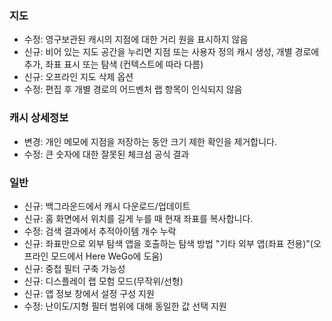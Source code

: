
### 지도
- 수정: 영구보관된 캐시의 지점에 대한 거리 원을 표시하지 않음
- 신규: 비어 있는 지도 공간을 누리면 지점 또는 사용자 정의 캐시 생성, 개별 경로에 추가, 좌표 표시 또는 탐색 (컨텍스트에 따라 다름)
- 신규: 오프라인 지도 삭제 옵션
- 수정: 편집 후 개별 경로의 어드벤처 랩 항목이 인식되지 않음

### 캐시 상세정보
- 변경: 개인 메모에 지점을 저장하는 동안 크기 제한 확인을 제거합니다.
- 수정: 큰 숫자에 대한 잘못된 체크섬 공식 결과

### 일반
- 신규: 백그라운드에서 캐시 다운로드/업데이트
- 신규: 홈 화면에서 위치를 길게 누를 때 현재 좌표를 복사합니다.
- 수정: 검색 결과에서 추적아이템 개수 누락
- 신규: 좌표만으로 외부 탐색 앱을 호출하는 탐색 방법 "기타 외부 앱(좌표 전용)"(오프라인 모드에서 Here WeGo에 도움)
- 신규: 중첩 필터 구축 가능성
- 신규: 디스플레이 랩 모험 모드(무작위/선형)
- 신규: 앱 정보 창에서 설정 구성 지원
- 수정: 난이도/지형 필터 범위에 대해 동일한 값 선택 지원
